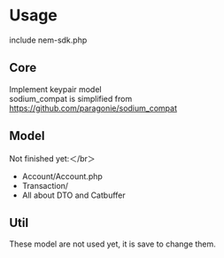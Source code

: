 # Usage

include nem-sdk.php


## Core

Implement keypair model </br>
sodium_compat is simplified from https://github.com/paragonie/sodium_compat </br>

## Model

Not finished yet:＜/br＞
- Account/Account.php
- Transaction/
- All about DTO and Catbuffer


## Util

These model are not used yet, it is save to change them.
